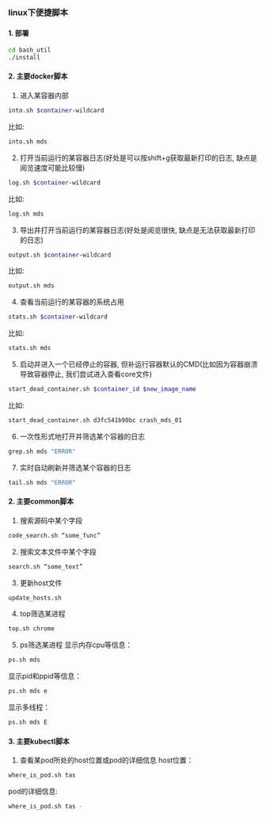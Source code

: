 ### linux下便捷脚本

#### 1. 部署

```bash
cd bash_util
./install
```

#### 2. 主要docker脚本

1. 进入某容器内部
  ```bash
  into.sh $container-wildcard
  ```
  比如:
  ```bash
  into.sh mds
  ```
2. 打开当前运行的某容器日志(好处是可以按shift+g获取最新打印的日志, 缺点是阅览速度可能比较慢)
  ```bash
  log.sh $container-wildcard
  ```
  比如:
  ```bash
  log.sh mds
  ```
3. 导出并打开当前运行的某容器日志(好处是阅览很快, 缺点是无法获取最新打印的日志)
  ```bash
  output.sh $container-wildcard
  ```
  比如:
  ```bash
  output.sh mds
  ```
4. 查看当前运行的某容器的系统占用
  ```bash
  stats.sh $container-wildcard
  ```
  比如:
  ```bash
  stats.sh mds
  ```
5. 启动并进入一个已经停止的容器, 但补运行容器默认的CMD(比如因为容器崩溃导致容器停止, 我们尝试进入查看core文件)
  ```bash
  start_dead_container.sh $container_id $new_image_name
  ```
  比如:
  ```bash
  start_dead_container.sh d3fc541b90bc crash_mds_01
  ```

6. 一次性形式地打开并筛选某个容器的日志
  ```bash
  grep.sh mds "ERROR"
  ```

7. 实时自动刷新并筛选某个容器的日志
  ```bash
  tail.sh mds "ERROR"
  ```
####  2. 主要common脚本
1. 搜索源码中某个字段
  ```bash
  code_search.sh “some_func”
  ```
2. 搜索文本文件中某个字段
  ```bash
  search.sh “some_text”
  ```
3. 更新host文件
  ```bash
  update_hosts.sh
  ```
4. top筛选某进程
  ```bash
  top.sh chrome
  ```
5. ps筛选某进程
  显示内存cpu等信息：
  ```bash
  ps.sh mds
  ```
  显示pid和ppid等信息：
  ```bash
  ps.sh mds e
  ```
  显示多线程：
  ```bash
  ps.sh mds E
  ```
#### 3. 主要kubectl脚本
1. 查看某pod所处的host位置或pod的详细信息
  host位置：
  ```bash
  where_is_pod.sh tas
  ```
  pod的详细信息:
  ```bash
  where_is_pod.sh tas -
  ```